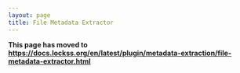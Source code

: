 ```yaml
---
layout: page
title: File Metadata Extractor
---
```


**This page has moved to <https://docs.lockss.org/en/latest/plugin/metadata-extraction/file-metadata-extractor.html>**
